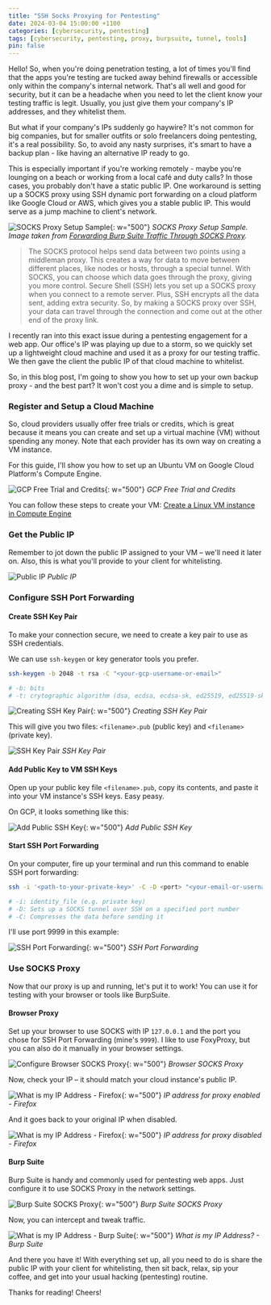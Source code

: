 ```yaml
---
title: "SSH Socks Proxying for Pentesting"
date: 2024-03-04 15:00:00 +1100
categories: [cybersecurity, pentesting]
tags: [cybersecurity, pentesting, proxy, burpsuite, tunnel, tools]
pin: false
---
```


Hello! So, when you're doing penetration testing, a lot of times you'll find that the apps you're testing are tucked away behind firewalls or accessible only within the company's internal network. That's all well and good for security, but it can be a headache when you need to let the client know your testing traffic is legit. Usually, you just give them your company's IP addresses, and they whitelist them.

But what if your company's IPs suddenly go haywire? It's not common for big companies, but for smaller outfits or solo freelancers doing pentesting, it's a real possibility. So, to avoid any nasty surprises, it's smart to have a backup plan - like having an alternative IP ready to go.

This is especially important if you're working remotely - maybe you're lounging on a beach or working from a local café and duty calls? In those cases, you probably don't have a static public IP. One workaround is setting up a SOCKS proxy using SSH dynamic port forwarding on a cloud platform like Google Cloud or AWS, which gives you a stable public IP. This would serve as a jump machine to client's network.

![SOCKS Proxy Setup Sample](assets/img/posts/2024-03-04-proxying-traffic-for-pentesting/sample-socks-proxy.png){: w="500"}
_SOCKS Proxy Setup Sample. Image taken from [Forwarding Burp Suite Traffic Through SOCKS Proxy](https://medium.com/geekculture/forwarding-burp-suite-traffic-through-socks-proxy-bada1124341c)._

> The SOCKS protocol helps send data between two points using a middleman proxy. This creates a way for data to move between different places, like nodes or hosts, through a special tunnel. With SOCKS, you can choose which data goes through the proxy, giving you more control. Secure Shell (SSH) lets you set up a SOCKS proxy when you connect to a remote server. Plus, SSH encrypts all the data sent, adding extra security. So, by making a SOCKS proxy over SSH, your data can travel through the connection and come out at the other end of the proxy link.

I recently ran into this exact issue during a pentesting engagement for a web app. Our office's IP was playing up due to a storm, so we quickly set up a lightweight cloud machine and used it as a proxy for our testing traffic. We then gave the client the public IP of that cloud machine to whitelist.

So, in this blog post, I'm going to show you how to set up your own backup proxy - and the best part? It won't cost you a dime and is simple to setup.

### Register and Setup a Cloud Machine

So, cloud providers usually offer free trials or credits, which is great because it means you can create and set up a virtual machine (VM) without spending any money. Note that each provider has its own way on creating a VM instance.

For this guide, I'll show you how to set up an Ubuntu VM on Google Cloud Platform's Compute Engine.

![GCP Free Trial and Credits](assets/img/posts/2024-03-04-proxying-traffic-for-pentesting/gcp-credits.png){: w="500"}
_GCP Free Trial and Credits_

You can follow these steps to create your VM: [Create a Linux VM instance in Compute Engine](https://cloud.google.com/compute/docs/create-linux-vm-instance)

### Get the Public IP

Remember to jot down the public IP assigned to your VM – we'll need it later on. Also, this is what you'll provide to your client for whitelisting.

![Public IP](assets/img/posts/2024-03-04-proxying-traffic-for-pentesting/public-ip.png)
_Public IP_

### Configure SSH Port Forwarding

#### Create SSH Key Pair

To make your connection secure, we need to create a key pair to use as SSH credentials.

We can use `ssh-keygen` or key generator tools you prefer.

```bash
ssh-keygen -b 2048 -t rsa -C "<your-gcp-username-or-email>"

# -b: bits
# -t: crytographic algorithm (dsa, ecdsa, ecdsa-sk, ed25519, ed25519-sk, rsa)
```

![Creating SSH Key Pair](assets/img/posts/2024-03-04-proxying-traffic-for-pentesting/ssh-keygen.png){: w="500"}
_Creating SSH Key Pair_

This will give you two files: `<filename>.pub` (public key) and `<filename>` (private key).

![SSH Key Pair](assets/img/posts/2024-03-04-proxying-traffic-for-pentesting/ssh-key-pair.png)
_SSH Key Pair_

#### Add Public Key to VM SSH Keys

Open up your public key file `<filename>.pub`, copy its contents, and paste it into your VM instance's SSH keys. Easy peasy.

On GCP, it looks something like this:

![Add Public SSH Key](assets/img/posts/2024-03-04-proxying-traffic-for-pentesting/add-public-ssh-key.png){: w="500"}
_Add Public SSH Key_

#### Start SSH Port Forwarding

On your computer, fire up your terminal and run this command to enable SSH port forwarding:

```bash
ssh -i '<path-to-your-private-key>' -C -D <port> "<your-email-or-username>@<your-public-ip>"

# -i: identity_file (e.g. private key)
# -D: Sets up a SOCKS tunnel over SSH on a specified port number
# -C: Compresses the data before sending it
```

I'll use port 9999 in this example:

![SSH Port Forwarding](assets/img/posts/2024-03-04-proxying-traffic-for-pentesting/ssh-port-forwarding.png){: w="500"}
_SSH Port Forwarding_

### Use SOCKS Proxy

Now that our proxy is up and running, let's put it to work! You can use it for testing with your browser or tools like BurpSuite.

#### Browser Proxy

Set up your browser to use SOCKS with IP `127.0.0.1` and the port you chose for SSH Port Forwarding (mine's `9999`). I like to use FoxyProxy, but you can also do it manually in your browser settings.

![Configure Browser SOCKS Proxy](assets/img/posts/2024-03-04-proxying-traffic-for-pentesting/browser-socks-proxy.png){: w="500"}
_Browser SOCKS Proxy_

Now, check your IP – it should match your cloud instance's public IP.

![What is my IP Address - Firefox](assets/img/posts/2024-03-04-proxying-traffic-for-pentesting/whatismyip-browser-new.png){: w="500"}
_IP address for proxy enabled - Firefox_

And it goes back to your original IP when disabled.

![What is my IP Address - Firefox](assets/img/posts/2024-03-04-proxying-traffic-for-pentesting/whatismyip-browser-orig.png){: w="500"}
_IP address for proxy disabled - Firefox_

#### Burp Suite

Burp Suite is handy and commonly used for pentesting web apps. Just configure it to use SOCKS Proxy in the network settings.

![Burp Suite SOCKS Proxy](assets/img/posts/2024-03-04-proxying-traffic-for-pentesting/burpsuite-socks-proxy.png){: w="500"}
_Burp Suite SOCKS Proxy_

Now, you can intercept and tweak traffic.

![What is my IP Address - Burp Suite](assets/img/posts/2024-03-04-proxying-traffic-for-pentesting/whatismyip-burpsuite.png){: w="500"}
_What is my IP Address? - Burp Suite_

And there you have it! With everything set up, all you need to do is share the public IP with your client for whitelisting, then sit back, relax, sip your coffee, and get into your usual hacking (pentesting) routine.

Thanks for reading! Cheers!
